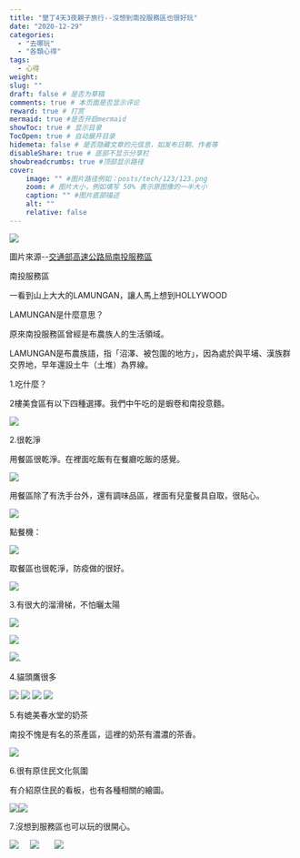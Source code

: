 ```yaml
---
title: "墾丁4天3夜親子旅行--沒想到南投服務區也很好玩"
date: "2020-12-29"
categories: 
  - "去哪玩"
  - "各類心得"
tags: 
  - 心得
weight:
slug: ""
draft: false # 是否为草稿
comments: true # 本页面是否显示评论
reward: true # 打赏
mermaid: true #是否开启mermaid
showToc: true # 显示目录
TocOpen: true # 自动展开目录
hidemeta: false # 是否隐藏文章的元信息，如发布日期、作者等
disableShare: true # 底部不显示分享栏
showbreadcrumbs: true #顶部显示路径
cover:
    image: "" #图片路径例如：posts/tech/123/123.png
    zoom: # 图片大小，例如填写 50% 表示原图像的一半大小
    caption: "" #图片底部描述
    alt: ""
    relative: false
---
```


![](images/南投-1024x731.jpg)

圖片來源--[交通部高速公路局南投服務區](https://www.freeway.gov.tw/CentralService/Nantou/facility.aspx)

南投服務區

一看到山上大大的LAMUNGAN，讓人馬上想到HOLLYWOOD

LAMUNGAN是什麼意思？

原來南投服務區曾經是布農族人的生活領域。

LAMUNGAN是布農族語，指「沼澤、被包圍的地方」，因為處於與平埔、漢族群交界地，早年還設土牛（土堆）為界線。

1.吃什麼？

2樓美食區有以下四種選擇。我們中午吃的是蝦卷和南投意麵。

![](images/IMG_0067-1024x768.jpg)

2.很乾淨

用餐區很乾淨。在裡面吃飯有在餐廳吃飯的感覺。

![](images/IMG_0040-1024x768.jpg)

用餐區除了有洗手台外，還有調味品區，裡面有兒童餐具自取，很貼心。

![](images/IMG_0042-768x1024.jpg)

點餐機：

![](images/IMG_0037-768x1024.jpg)

取餐區也很乾淨，防疫做的很好。

![](images/IMG_0043-1024x768.jpg)

3.有很大的溜滑梯，不怕曬太陽

![](images/IMG_0047-1024x768.jpg)

![](images/IMG_0049-768x1024.jpg)

![](images/IMG_0060-1024x768.jpg).

4.貓頭鷹很多

![](images/IMG_0024-768x1024.jpg) ![](images/IMG_0027-768x1024.jpg) ![](images/IMG_0031-1024x768.jpg) ![](images/IMG_0032-768x1024.jpg)

5.有媲美春水堂的奶茶

南投不愧是有名的茶產區，這裡的奶茶有濃濃的茶香。

![](images/IMG_0018-768x1024.jpg)

6.很有原住民文化氛圍

有介紹原住民的看板，也有各種相關的繪圖。

![](images/IMG_0054-1024x768.jpg)![](images/IMG_0065-1024x768.jpg)

7.沒想到服務區也可以玩的很開心。

![](images/IMG_0050-768x1024.jpg)     ![](images/IMG_0056-1024x768.jpg)       ![](images/IMG_0064-768x1024.jpg)
